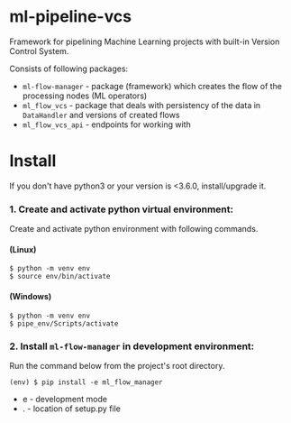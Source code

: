 # ml-pipeline-vcs
Framework for pipelining Machine Learning projects with built-in Version Control System.

Consists of following packages:
* `ml-flow-manager` - package (framework) which creates the flow of the processing nodes (ML operators)
* `ml_flow_vcs` - package that deals with persistency of the data in `DataHandler` and versions of created flows
* `ml_flow_vcs_api` - endpoints for working with

Install
=======

If you don't have python3 or your version is <3.6.0, install/upgrade it.

### 1. Create and activate python virtual environment:

Create and activate python environment with following commands.

#### (Linux)

```shell script
$ python -m venv env
$ source env/bin/activate
```

#### (Windows)

```shell script
$ python -m venv env
$ pipe_env/Scripts/activate
```

### 2. Install `ml-flow-manager` in development environment:

Run the command below from the project's root directory.

```shell script
(env) $ pip install -e ml_flow_manager
```
- e - development mode
- . - location of setup.py file
